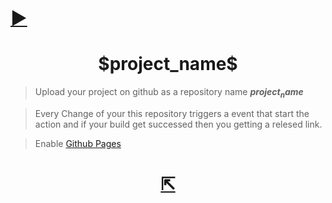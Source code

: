 # [►](https://ShivaShirsath.github.io/My-Results)

<h1 align=center>$project_name$</h1>

> Upload your project on github as a repository name **$project_name$**

> Every Change of your this repository triggers a event that start the action and if your build get successed then you getting a relesed link.

> Enable [Github Pages](../../settings/pages)

<h1 align=center>
	<a href=../../deployments/activity_log?environment=github-pages>
	  ⇱
	</a>
</h1>

